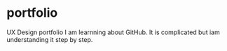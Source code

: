 # portfolio
UX Design portfolio
I am learnning about GitHub.
It is complicated but iam understanding it step by step.
